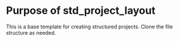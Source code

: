 # Purpose of std_project_layout
This is a base template for creating structured projects. Clone the file structure as needed.
